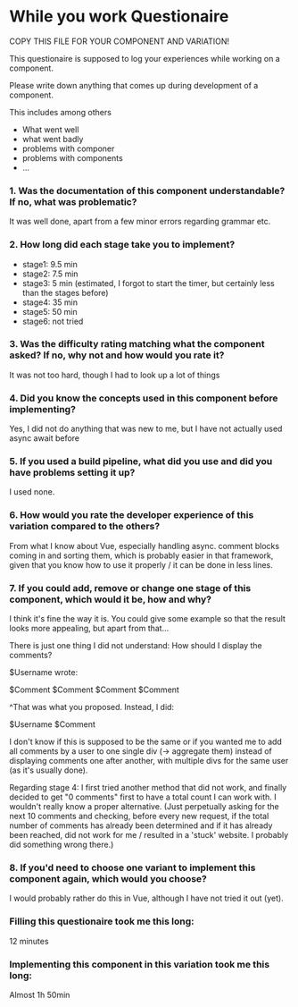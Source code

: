 # While you work Questionaire

COPY THIS FILE FOR YOUR COMPONENT AND VARIATION!

This questionaire is supposed to log your experiences while working on a component.

Please write down anything that comes up during development of a component.

This includes among others

- What went well
- what went badly
- problems with componer
- problems with components
- ...

### 1. Was the documentation of this component understandable? If no, what was problematic?

It was well done, apart from a few minor errors regarding grammar etc.

### 2. How long did each stage take you to implement?

- stage1: 9.5 min
- stage2: 7.5 min
- stage3: 5 min (estimated, I forgot to start the timer, but certainly less than the stages before)
- stage4: 35 min
- stage5: 50 min
- stage6: not tried

### 3. Was the difficulty rating matching what the component asked? If no, why not and how would you rate it?

It was not too hard, though I had to look up a lot of things

### 4. Did you know the concepts used in this component before implementing?

Yes, I did not do anything that was new to me, but I have not actually used async await before

### 5. If you used a build pipeline, what did you use and did you have problems setting it up?

I used none.

### 6. How would you rate the developer experience of this variation compared to the others?

From what I know about Vue, especially handling async. comment blocks coming in and sorting them, which is probably easier in that framework, given that you know how to use it properly / it can be done in less lines.

### 7. If you could add, remove or change one stage of this component, which would it be, how and why?

I think it's fine the way it is. You could give some example so that the result looks more appealing, but apart from that...

There is just one thing I did not understand: How should I display the comments? 

$Username wrote:

$Comment $Comment $Comment $Comment

^That was what you proposed. Instead, I did:

$Username
$Comment

I don't know if this is supposed to be the same or if you wanted me to add all comments by a user to one single div (-> aggregate them) instead of displaying comments one after another, with multiple divs for the same user (as it's usually done).

Regarding stage 4: I first tried another method that did not work, and finally decided to get "0 comments" first to have a total count I can work with. I wouldn't really know a proper alternative. (Just perpetually asking for the next 10 comments and checking, before every new request, if the total number of comments has already been determined and if it has already been reached, did not work for me / resulted in a 'stuck' website. I probably did something wrong there.)

### 8. If you'd need to choose one variant to implement this component again, which would you choose?

I would probably rather do this in Vue, although I have not tried it out (yet).


### Filling this questionaire took me this long:
12 minutes

### Implementing this component in this variation took me this long:
Almost 1h 50min